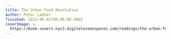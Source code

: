 ```yaml
---
title: The Urban Food Revolution
author: Peter Ladner
finished: 2013-08-01T00:00:00.000Z
coverImage: >-
  https://book-covers.nyc3.digitaloceanspaces.com/readings/the-urban-food-revolution-01.jpg
---
```

